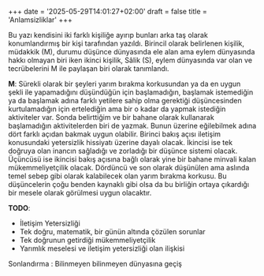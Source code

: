 +++
date = '2025-05-29T14:01:27+02:00'
draft = false
title = 'Anlamsizliklar'
+++

Bu yazı kendisini iki farklı kişiliğe ayırıp bunları arka taş olarak konumlandırmış bir kişi tarafından yazıldı. Birincil olarak belirlenen kişilik, müdakkik (M), durumu düşünce dünyasında ele alan ama eylem dünyasında hakkı olmayan biri iken ikinci kişilik, Sâlik (S), eylem dünyasında var olan ve tecrübelerini M ile paylaşan biri olarak tanımlandı.

**M**: Sürekli olarak bir şeyleri yarım bırakma korkusundan ya da en uygun şekli ile yapamadığını düşündüğün için başlamadığın, başlamak istemediğin ya da başlamak adına farklı yetilere sahip olma gerektiği düşüncesinden kurtulamadığın için ertelediğin ama bir o kadar da yapmak istediğin aktiviteler var. Sonda belirttiğim ve bir bahane olarak kullanarak başlamadığın aktivitelerden biri de yazmak. Bunun üzerine eğilebilmek adına dört farklı açıdan bakmak uygun olabilir.  Birinci bakış açısı iletişim konusundaki yetersizlik hissiyatı üzerine dayalı olacak. İkincisi ise tek doğruya olan inancın sağladığı ve zorladığı bir düşünce sistemi olacak. Üçüncüsü ise ikincisi bakış açısına bağlı olarak yine bir bahane minvali kalan mükemmeliyetçilik olacak. Dördüncü ve son olarak düşünülen ama aslında temel sebep gibi olarak kalabilecek olan yarım bırakma korkusu. Bu düşüncelerin çoğu benden kaynaklı gibi olsa da bu birliğin ortaya çıkardığı bir mesele olarak görülmesi uygun olacaktır.

**TODO**:

* İletişim Yetersizliği
* Tek doğru, matematik, bir günün altında çözülen sorunlar
* Tek doğrunun getirdiği mükemmeliyetçilik
* Yarımlık meselesi ve iletişim yetersizliği olan ilişkisi

Sonlandırma : Bilinmeyen bilinmeyen dünyasına geçiş
